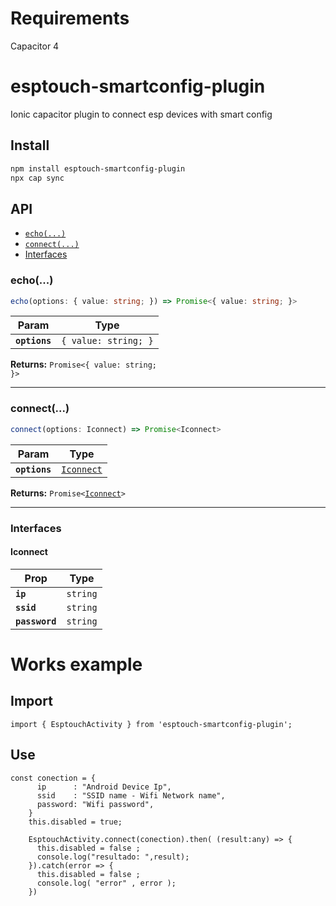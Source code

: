 # Requirements
Capacitor 4

# esptouch-smartconfig-plugin

Ionic capacitor plugin to connect esp devices with smart config

## Install

```bash
npm install esptouch-smartconfig-plugin
npx cap sync
```

## API

<docgen-index>

* [`echo(...)`](#echo)
* [`connect(...)`](#connect)
* [Interfaces](#interfaces)

</docgen-index>

<docgen-api>
<!--Update the source file JSDoc comments and rerun docgen to update the docs below-->

### echo(...)

```typescript
echo(options: { value: string; }) => Promise<{ value: string; }>
```

| Param         | Type                            |
| ------------- | ------------------------------- |
| **`options`** | <code>{ value: string; }</code> |

**Returns:** <code>Promise&lt;{ value: string; }&gt;</code>

--------------------


### connect(...)

```typescript
connect(options: Iconnect) => Promise<Iconnect>
```

| Param         | Type                                          |
| ------------- | --------------------------------------------- |
| **`options`** | <code><a href="#iconnect">Iconnect</a></code> |

**Returns:** <code>Promise&lt;<a href="#iconnect">Iconnect</a>&gt;</code>

--------------------


### Interfaces


#### Iconnect

| Prop           | Type                |
| -------------- | ------------------- |
| **`ip`**       | <code>string</code> |
| **`ssid`**     | <code>string</code> |
| **`password`** | <code>string</code> |

</docgen-api>

# Works example
## Import
```
import { EsptouchActivity } from 'esptouch-smartconfig-plugin';
```
## Use
```
const conection = {
      ip      : "Android Device Ip",
      ssid    : "SSID name - Wifi Network name",
      password: "Wifi password",
    }
    this.disabled = true;

    EsptouchActivity.connect(conection).then( (result:any) => {
      this.disabled = false ;
      console.log("resultado: ",result);
    }).catch(error => {
      this.disabled = false ;
      console.log( "error" , error );
    })
```
